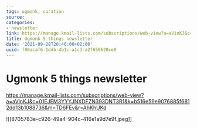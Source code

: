 ```yaml
---
tags: ugmonk, curation
source:
categories:
- newsletter
link: https://manage.kmail-lists.com/subscriptions/web-view?a=aVinKJ&c=01EJEM3YYYJNXDFZN393DNT3R1&k=b516e59e9076885f6812dd13b1088736&m=TD6FEv&r=AhKhUKd
title: Ugmonk 5 things newsletter
date: '2021-09-28T20:46:00+02:00'
uuid: f00acaf6-1ddb-4b1c-a1c3-a2f650620ce0
---
```


# Ugmonk 5 things newsletter
https://manage.kmail-lists.com/subscriptions/web-view?a=aVinKJ&c=01EJEM3YYYJNXDFZN393DNT3R1&k=b516e59e9076885f6812dd13b1088736&m=TD6FEv&r=AhKhUKd

![[8705783e-c926-49a4-904c-416e1a9d7e9f.jpeg]]
